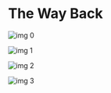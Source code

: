 # The Way Back

![img 0](https://i.imgur.com/uoHU9LY.jpg)

![img 1](https://i.imgur.com/2lRwNp7.png)

![img 2](https://i.imgur.com/HAN6SWO.jpg)

![img 3](https://i.imgur.com/x3CiD2o.png)


